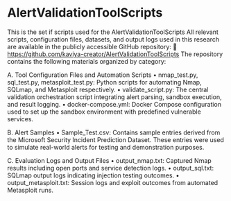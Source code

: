 # AlertValidationToolScripts
This is the set if scripts used for the AlertValidationToolScripts
All relevant scripts, configuration files, datasets, and output logs used in this research are available in the publicly accessible GitHub repository:
🔗 https://github.com/kaviya-creator/AlertValidationToolScripts
The repository contains the following materials organized by category:

A. Tool Configuration Files and Automation Scripts
•	nmap_test.py, sql_test.py, metasploit_test.py: Python scripts for automating Nmap, SQLmap, and Metasploit respectively.
•	validate_script.py: The central validation orchestration script integrating alert parsing, sandbox execution, and result logging.
•	docker-compose.yml: Docker Compose configuration used to set up the sandbox environment with predefined vulnerable services.


B. Alert Samples
•	Sample_Test.csv: Contains sample entries derived from the Microsoft Security Incident Prediction Dataset. These entries were used to simulate real-world alerts for testing and demonstration purposes.

C. Evaluation Logs and Output Files
•	output_nmap.txt: Captured Nmap results including open ports and service detection logs.
•	output_sql.txt: SQLmap output logs indicating injection testing outcomes.
•	output_metasploit.txt: Session logs and exploit outcomes from automated Metasploit runs.
